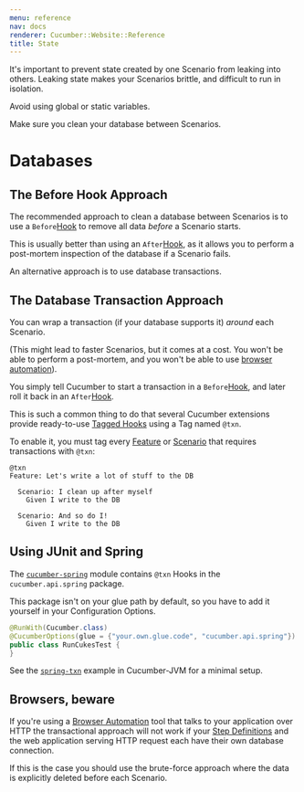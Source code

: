 ```yaml
---
menu: reference
nav: docs
renderer: Cucumber::Website::Reference
title: State
---
```


It's important to prevent state created by one Scenario from leaking into others.
Leaking state makes your Scenarios brittle, and difficult to run in isolation.

Avoid using global or static variables.

Make sure you clean your database between Scenarios.

# Databases

## The Before Hook Approach

The recommended approach to clean a database between Scenarios is to use a
`Before`[Hook](/hooks/) to remove all data *before* a Scenario starts.

This is usually better than using an `After`[Hook](/hooks/), as it allows
you to perform a post-mortem inspection of the database if a Scenario fails.

An alternative approach is to use database transactions.

## The Database Transaction Approach

You can wrap a transaction (if your database supports it) *around* each Scenario.

(This might lead to faster Scenarios, but it comes at a cost.
You won't be able to perform a post-mortem, and you won't be able to
use [browser automation](/browser-automation/)).

You simply tell Cucumber to start a transaction in a `Before`[Hook](/hooks/), and later
roll it back in an `After`[Hook](/hooks/).

This is such a common thing to do that several Cucumber extensions provide ready-to-use
[Tagged Hooks](/hooks/#tagged-hooks) using a Tag named `@txn`.

To enable it, you must tag every [Feature](/gherkin/gherkin-reference/#feature) or [Scenario](/gherkin/gherkin-reference/#scenario) that requires
transactions with `@txn`:

```gherkin
@txn
Feature: Let's write a lot of stuff to the DB

  Scenario: I clean up after myself
    Given I write to the DB

  Scenario: And so do I!
    Given I write to the DB
```

## Using JUnit and Spring

The [`cucumber-spring`](/implementations/jvm/java-di/#spring) module contains `@txn` Hooks in the `cucumber.api.spring` package.

This package isn't on your glue path by default, so you have to add it yourself in your
Configuration Options.

```java
@RunWith(Cucumber.class)
@CucumberOptions(glue = {"your.own.glue.code", "cucumber.api.spring"})
public class RunCukesTest {
}
```

See the [`spring-txn`](https://github.com/cucumber/cucumber-jvm/tree/master/examples/spring-txn) example in Cucumber-JVM for a minimal setup.

## Browsers, beware

If you're using a [Browser Automation](/browser-automation/) tool that talks to your application over HTTP the transactional approach
will not work if your [Step Definitions](/step-definitions/) and the web application serving HTTP request each have their own database connection.

If this is the case you should use the brute-force approach where the data is explicitly deleted before each Scenario.
